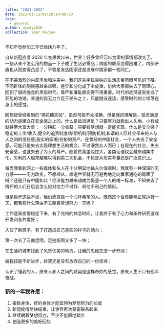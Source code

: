 ```yaml
---
title: "2021-2022"
date: 2022-01-11T09:29:14+08:00
tags:
  - general
author: dyzdyz010
collection: Year Review
---
```


不知不觉参加工作已经快八年了。

自从新冠疫情 2020 年初爆发以来，世界上好多曾经习以为常的事情都改变了。一些从来不怎么用的物品一下子成了生活必需品；跨国的联系变得困难了，内部矛盾也从而变得凸显了，不管是发达国家还是发展中国家都一视同仁。

在不甚激烈的内部矛盾和冲突中，我们这些平民百姓的生活质量肉眼可见的下降。不同群体的割裂感越来越强，差异和分化成了主旋律，仿佛大家都失去了同理心，回到了弱肉强食的黑暗时代，尊严和廉耻都变得不再重要。时代的涟漪逐渐变成了狂乱的浪潮，普通的我无力立足于潮头之上，只能随波逐流，感受时代的尘埃落在身上的感觉。

回想起曾经看到的“棉花糖实验”，虽然可能不太准确，但是我的理解是，延迟满足的动力是建立在安全感之上的。什么是延迟满足？只要努力就能出人头地、小有成就甚至大富大贵；一分耕耘一分收获；只要有梦想就一定能实现。什么是安全感？稳定的工作/收入;健全的追责制度/赔偿机制/预防机制;和谐的人际社会带来的人与人之间的信任感;殷实的家境/充裕的资产。在曾经的中国社会，一个人失去了安全感，可能只是失去实现理想生活的机会，不过泯然众人而已；在现在的社会，失去安全感，也就失去了为人的尊严。随着贫富差距拉大，各类话语权会越来越集中化，失利的人越来越难以得到第二次机会，不论是从现实考量还是广泛意识上。

每当我看到网上一些媒体和名人在十分明显地输入价值观时，我就有一种深深的无力感———无力改变，不想顺从。难道世界就无可避免地走向赢家通吃的局面了吗？还是只有中国如此？经济能力越来越成为衡量一个人的唯一标准，不知失去了情怀的人们日后会怎么应对吃力不讨好、利他不利己的情形。

但是抛开这些不谈，我仍愿意做一个心怀希望的人。既然这个世界能够正常运转一天，那我有什么理由不去朝着梦想努力一天呢？

工作逐渐变得稳定下来，有了充裕的休息时间，让我终于有了心力和条件研究游戏开发和各种爱好；

入住了新房子，有了打造成自己喜欢的样子的动力；

第一次去了云南昆明，足迹版图又多了一块；

在生活的城市找到了风景优美的地方，让我的思维又进一步开阔；

编程技能不断进步，终究还是没有放弃自己的一份坚持；

认识了懂我的人，原来人和人之间的默契是这样奇妙的感觉，原来人生不只有孤军奋战。

### 新的一年我许愿：

1. 锻炼身体，好的身体才能延伸为梦想努力的长度
2. 新冠疫情尽快结束，让世界再次紧密联系起来
3. 继续朝着梦想努力，至少不能原地踏步
4. 创造更多的美好回忆
